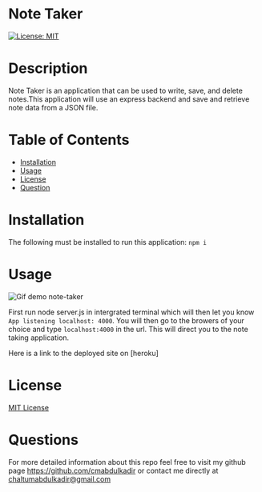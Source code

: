 # Note Taker

[![License: MIT](https://img.shields.io/badge/License-MIT-yellow.svg)](https://opensource.org/licenses/MIT)

# Description 

Note Taker is an application that can be used to write, save, and delete notes.This application will use an express backend and save and retrieve note data from a JSON file.

# Table of Contents
* [Installation](#installation)
* [Usage](#usage)
* [License](#license)
* [Question](#question)

# Installation
The following must be installed to run this application: `npm i`

# Usage

![Gif demo note-taker](note-demo.gif)

First run node server.js in intergrated terminal which will then let you know `App listening localhost: 4000`. You will then go to the browers of your choice and type `localhost:4000` in the url. This will direct you to the note taking application.

Here is a link to the deployed site on [heroku]

# License

[MIT License](https://choosealicense.com/licenses/mit/)

# Questions

For more detailed information about this repo feel free to visit my github page https://github.com/cmabdulkadir or contact me directly at chaltumabdulkadir@gmail.com 



